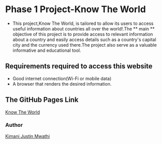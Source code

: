 # Phase 1 Project-Know The World
- This project,Know The World, is tailored to allow its users to access useful information about countries all over the world!.The ** main ** objective of this project is to provide access to relevant information about a country and easily access details such as a country's capital city and the currency used there.The project also serve as a valuable informative and educational tool.

## Requirements required to access this website
- Good internet connection(Wi-Fi or mobile data)
- A browser that renders the desired information.


## The GitHub Pages Link
[Know The World](https://justinmwathi.github.io/phase-1-project-know-the-world/)

### Author
[Kimani Justin Mwathi](https://github.com/justinmwathi) 

